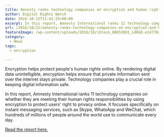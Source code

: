 ```yaml
---
title: Amnesty ranks technology companies on encryption and human rights
author: Digital Rights Watch
date: 2016-10-22T11:41:25+00:00
excerpt: In this report, Amnesty International ranks 11 technology companies on whether they are meeting their human rights responsibilities by using encryption to protect users' right to privacy online.
url: /2016/10/22/amnesty-ranks-technology-companies-on-encryption-and-human-rights/
featureImage: /wp-content/uploads/2016/10/iStock_88653081_LARGE-e1477022399679-1024x653-1.jpg
category:
  - News
tags:
  - encryption

---
```

Encryption helps protect people's human rights online. By rendering digital data unintelligible, encryption helps ensure that private information sent over the internet stays private. Technology companies play a crucial role in keeping digital information safe.

In this report, Amnesty International ranks 11 technology companies on whether they are meeting their human rights responsibilities by using encryption to protect users' right to privacy online. It focuses specifically on instant messaging services, such as Skype, WhatsApp and WeChat, which hundreds of millions of people around the world use to communicate every day.

[Read the report here.][1]

 [1]: https://www.amnesty.org/en/documents/pol40/4985/2016/en/
